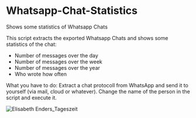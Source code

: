 # Whatsapp-Chat-Statistics
Shows some statistics of Whatsapp Chats


This script extracts the exported Whatsapp Chats and shows some statistics of the chat:

- Number of messages over the day
- Number of messages over the week
- Number of messages over the year
- Who wrote how often

What you have to do:
Extract a chat protocoll from WhatsApp and send it to yourself (via mail, cloud or whatever). Change the name of the person in the script and execute it.

![Elisabeth Enders_Tageszeit](https://user-images.githubusercontent.com/47562121/141691550-10479576-92dc-4e3d-975e-4642a3d84c53.png)
